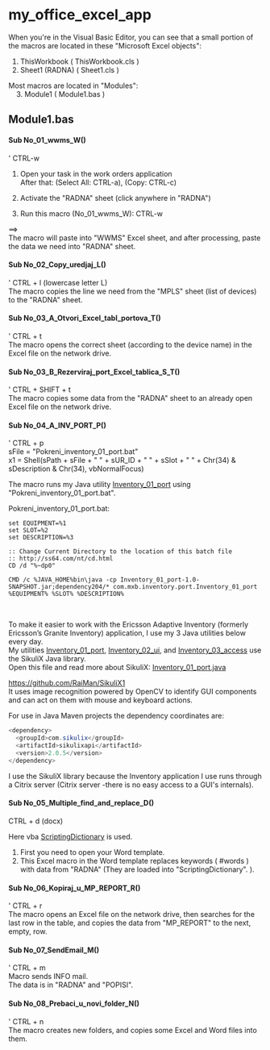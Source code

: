 # my_office_excel_app

When you're in the Visual Basic Editor, you can see that a small portion of the macros are located in these "Microsoft Excel objects":
1. ThisWorkbook ( ThisWorkbook.cls )
2. Sheet1 (RADNA) ( Sheet1.cls )

Most macros are located in "Modules": <br>
&nbsp;&nbsp;&nbsp;&nbsp;3. Module1 ( Module1.bas )


## Module1.bas

#### Sub No_01_wwms_W() <br>

' CTRL-w

1. Open your task in the work orders application <br>
After that: (Select All: CTRL-a), (Copy: CTRL-c)

2. Activate the "RADNA" sheet (click anywhere in "RADNA") <br>
3. Run this macro (No_01_wwms_W):  CTRL-w

==> <br>
The macro will paste into "WWMS" Excel sheet, and after processing, paste the data we need into "RADNA" sheet.


#### Sub No_02_Copy_uredjaj_L()

' CTRL + l (lowercase letter L) <br>
The macro copies the line we need from the "MPLS" sheet (list of devices) to the "RADNA" sheet.


#### Sub No_03_A_Otvori_Excel_tabl_portova_T()

' CTRL + t <br>
The macro opens the correct sheet (according to the device name) in the Excel file on the network drive.


#### Sub No_03_B_Rezerviraj_port_Excel_tablica_S_T()

' CTRL + SHIFT + t <br>
The macro copies some data from the "RADNA" sheet to an already open Excel file on the network drive.


#### Sub No_04_A_INV_PORT_P()

' CTRL + p <br>
  sFile = "Pokreni_inventory_01_port.bat" <br>
  x1 = Shell(sPath + sFile + " " + sUR_ID + " " + sSlot + " " + Chr(34) & sDescription & Chr(34), vbNormalFocus)

The macro runs my Java utility [Inventory_01_port](https://github.com/mlabrkic/Inventory_01_port) using "Pokreni_inventory_01_port.bat". <br>

Pokreni_inventory_01_port.bat:
``` vba
set EQUIPMENT=%1
set SLOT=%2
set DESCRIPTION=%3

:: Change Current Directory to the location of this batch file
:: http://ss64.com/nt/cd.html
CD /d "%~dp0"

CMD /c %JAVA_HOME%bin\java -cp Inventory_01_port-1.0-SNAPSHOT.jar;dependency204/* com.mxb.inventory.port.Inventory_01_port %EQUIPMENT% %SLOT% %DESCRIPTION%
```
<br>

To make it easier to work with the Ericsson Adaptive Inventory (formerly Ericsson’s Granite Inventory) application, I use my 3 Java utilities below every day. <br>
My utilities [Inventory_01_port](https://github.com/mlabrkic/Inventory_01_port),
 [Inventory_02_ui](https://github.com/mlabrkic/Inventory_02_ui), and
 [Inventory_03_access](https://github.com/mlabrkic/Inventory_03_access)
use the SikuliX Java library. <br>
Open this file and read more about SikuliX:
[Inventory_01_port.java](https://github.com/mlabrkic/Inventory_01_port/blob/main/src/main/java/com/mxb/inventory/port/Inventory_01_port.java)

https://github.com/RaiMan/SikuliX1 <br>
It uses image recognition powered by OpenCV to identify GUI components and can act on them with mouse and keyboard actions.

For use in Java Maven projects the dependency coordinates are:

``` Java Maven
<dependency>
  <groupId>com.sikulix</groupId>
  <artifactId>sikulixapi</artifactId>
  <version>2.0.5</version>
</dependency>
```

I use the SikuliX library because the Inventory application I use runs through a Citrix server
(Citrix server -there is no easy access to a GUI's internals).


#### Sub No_05_Multiple_find_and_replace_D()

CTRL + d (docx)

Here vba [ScriptingDictionary](https://github.com/mlabrkic/vba/tree/main/ScriptingDictionary) is used.

1. First you need to open your Word template.
2. This Excel macro in the Word template replaces keywords ( #words ) with data from "RADNA"
(They are loaded into "ScriptingDictionary". ).


#### Sub No_06_Kopiraj_u_MP_REPORT_R()

' CTRL + r <br>
The macro opens an Excel file on the network drive, then searches for the last row in the table, and copies the data from "MP_REPORT" to the next, empty, row.


#### Sub No_07_SendEmail_M()

' CTRL + m <br>
Macro sends INFO mail. <br>
The data is in "RADNA" and "POPISI".


#### Sub No_08_Prebaci_u_novi_folder_N()

' CTRL + n <br>
The macro creates new folders, and copies some Excel and Word files into them.

